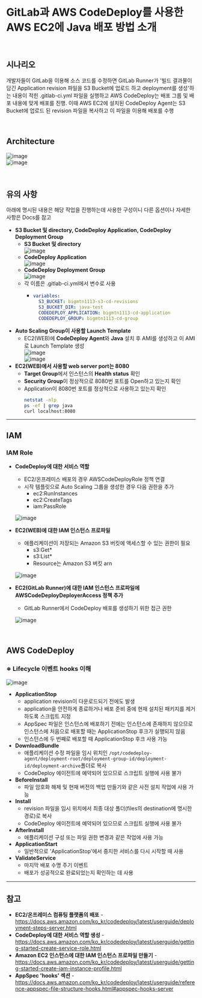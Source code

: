 # GitLab과 AWS CodeDeploy를 사용한 AWS EC2에 Java 배포 방법 소개

<br>

## 시나리오
개발자들이 GitLab을 이용해 소스 코드를 수정하면 GitLab Runner가 '빌드 결과물이 담긴 Application revision 파일을 S3 Bucket에 업로드 하고 deployment를 생성'하는 내용이 적힌 .gitlab-ci.yml 파일을 실행하고 AWS CodeDeploy는 배포 그룹 및 배포 내용에 맞게 배포를 진행. 이때 AWS EC2에 설치된 CodeDeploy Agent는 S3 Bucket에 업로드 된 revision 파일을 복사하고 이 파일을 이용해 배포를 수행

<br>

## Architecture
![image](https://user-images.githubusercontent.com/46125158/194706856-97b697bb-cfa4-470b-9f90-342f781f600b.png)  
![image](https://user-images.githubusercontent.com/46125158/194710384-52237765-7b4c-4073-a241-8683dd6075b7.png)

<br>

## 유의 사항
아래에 명시된 내용은 해당 작업을 진행하는데 사용한 구성이니 다른 옵션이나 자세한 사항은 Docs를 참고

- **S3 Bucket 및 directory, CodeDeploy Application, CodeDeploy Deployment Group**
  - **S3 Bucket 및 directory**  
    ![image](https://user-images.githubusercontent.com/46125158/197332343-f13d2d57-d8c8-4943-91c8-4fd2c1538b75.png)
  - **CodeDeploy Application**  
    ![image](https://user-images.githubusercontent.com/46125158/197332361-0e62b93e-f947-48df-af35-d4abb56110e2.png)
  - **CodeDeploy Deployment Group**  
    ![image](https://user-images.githubusercontent.com/46125158/197332428-5fc43fd4-67ff-4c34-90aa-43d18c6c0c28.png)
  - 각 이름은 .gitlab-ci.yml에서 변수로 사용
    - ```yaml
      variables:
        S3_BUCKET: bigmtn1113-s3-cd-revisions
        S3_BUCKET_DIR: java-test
        CODEDEPLOY_APPLICATION: bigmtn1113-cd-application
        CODEDEPLOY_GROUP: bigmtn1113-cd-group
      ```
- **Auto Scaling Group이 사용할 Launch Template**
  - EC2(WEB)에 **CodeDeploy Agent**와 **Java** 설치 후 AMI를 생성하고 이 AMI로 Launch Template 생성  
    ![image](https://user-images.githubusercontent.com/46125158/197333004-4014411b-c1b0-4be2-8db5-569713eb3f6c.png)  
    ![image](https://user-images.githubusercontent.com/46125158/197333029-6561ea82-d16c-4cc4-bf0e-510ca3845a08.png)
- **EC2(WEB)에서 사용할 web server port는 8080**
  - **Target Group**에서 인스턴스의 **Health status** 확인
  - **Security Group**이 정상적으로 8080번 포트를 Open하고 있는지 확인
  - Application이 8080번 포트를 정상적으로 사용하고 있는지 확인
    ```bash
    netstat -nlp
    ps -ef | grep java
    curl localhost:8080
    ```
  
<hr>

## IAM
### IAM Role
- **CodeDeploy에 대한 서비스 역할**
  - EC2/온프레미스 배포의 경우 AWSCodeDeployRole 정책 연결
  - 시작 템플릿으로 Auto Scaling 그룹을 생성한 경우 다음 권한을 추가
    - ec2:RunInstances
    - ec2:CreateTags
    - iam:PassRole
  
  ![image](https://user-images.githubusercontent.com/46125158/197331865-70bf5abe-116a-4df4-a035-b19292825627.png)
- **EC2(WEB)에 대한 IAM 인스턴스 프로파일**
  - 애플리케이션이 저장되는 Amazon S3 버킷에 액세스할 수 있는 권한이 필요
    - s3:Get*
    - s3:List*
    - Resource는 Amazon S3 버킷 arn
  
  ![image](https://user-images.githubusercontent.com/46125158/197331949-b79720aa-2249-4b03-9509-f826b8fe17ae.png)
- **EC2(GitLab Runner)에 대한 IAM 인스턴스 프로파일에 AWSCodeDeployDeployerAccess 정책 추가**
  - GitLab Runner에서 CodeDeploy 배포를 생성하기 위한 접근 권한
  
  ![image](https://user-images.githubusercontent.com/46125158/197331999-76230f70-6eec-459c-b6e9-c0eb89e536d6.png)

<br>

## AWS CodeDeploy
### ※ Lifecycle 이벤트 hooks 이해
![image](https://user-images.githubusercontent.com/46125158/197333183-1150c7f0-deee-4b6d-b9cb-9e046a5899a5.png)

- **ApplicationStop**
  - application revision이 다운로드되기 전에도 발생
  - application을 안전하게 종료하거나 배포 준비 중에 현재 설치된 패키지를 제거하도록 스크립트 지정
  - AppSpec 파일은 인스턴스에 배포하기 전에는 인스턴스에 존재하지 않으므로 인스턴스에 처음으로 배포할 때는 ApplicationStop 후크가 실행되지 않음
  - 인스턴스에 두 번째로 배포할 때 ApplicationStop 후크 사용 가능
- **DownloadBundle**
  - 애플리케이션 수정 파일을 임시 위치인 `/opt/codedeploy-agent/deployment-root/deployment-group-id/deployment-id/deployment-archive`폴더로 복사
  - CodeDeploy 에이전트에 예약되어 있으므로 스크립트 실행에 사용 불가
- **BeforeInstall**
  - 파일 암호화 해제 및 현재 버전의 백업 만들기와 같은 사전 설치 작업에 사용 가능
- **Install**
  - revision 파일을 임시 위치에서 최종 대상 폴더(files의 destination에 명시한 경로)로 복사
  - CodeDeploy 에이전트에 예약되어 있으므로 스크립트 실행에 사용 불가
- **AfterInstall**
  - 애플리케이션 구성 또는 파일 권한 변경과 같은 작업에 사용 가능
- **ApplicationStart**
  - 일반적으로 'ApplicationStop'에서 중지한 서비스를 다시 시작할 때 사용
- **ValidateService**
  - 마지막 배포 수명 주기 이벤트
  - 배포가 성공적으로 완료되었는지 확인하는 데 사용

<hr>

## 참고
- **EC2/온프레미스 컴퓨팅 플랫폼의 배포** - https://docs.aws.amazon.com/ko_kr/codedeploy/latest/userguide/deployment-steps-server.html
- **CodeDeploy에 대한 서비스 역할 생성** - https://docs.aws.amazon.com/ko_kr/codedeploy/latest/userguide/getting-started-create-service-role.html
- **Amazon EC2 인스턴스에 대한 IAM 인스턴스 프로파일 만들기** - https://docs.aws.amazon.com/ko_kr/codedeploy/latest/userguide/getting-started-create-iam-instance-profile.html
- **AppSpec 'hooks' 섹션** - https://docs.aws.amazon.com/ko_kr/codedeploy/latest/userguide/reference-appspec-file-structure-hooks.html#appspec-hooks-server
